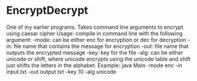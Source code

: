 # EncryptDecrypt
One of my earlier programs. Takes command line arguments to encrypt using caesar cipher
Usage:
compile in command line with the following argument:
-mode:
  can be either enc for encryption or dec for decryption
-in:
  file name that contains the message for encryption
-out:
  file name that outputs the encrypted message
-key:
  key for the file
-alg:
  can be either unicode or shift, where unicode encrypts using the unicode table and shift just shifts the letters in the alphabet. 
Example:
  java Main -mode enc -in input.txt -out output.txt -key 10 -alg unicode  
